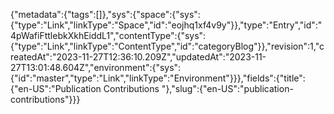 {"metadata":{"tags":[]},"sys":{"space":{"sys":{"type":"Link","linkType":"Space","id":"eojhq1xf4v9y"}},"type":"Entry","id":"4pWafiFttlebkXkhEiddL1","contentType":{"sys":{"type":"Link","linkType":"ContentType","id":"categoryBlog"}},"revision":1,"createdAt":"2023-11-27T12:36:10.209Z","updatedAt":"2023-11-27T13:01:48.604Z","environment":{"sys":{"id":"master","type":"Link","linkType":"Environment"}}},"fields":{"title":{"en-US":"Publication Contributions "},"slug":{"en-US":"publication-contributions"}}}